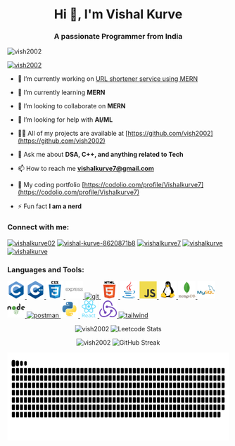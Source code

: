 <h1 align="center">Hi 👋, I'm Vishal Kurve</h1>
<h3 align="center">A passionate Programmer from India</h3>

<p align="left"> <img src="https://komarev.com/ghpvc/?username=vish2002&label=Profile%20views&color=0e75b6&style=flat" alt="vish2002" /> </p>

<p align="left"> <a href="https://github.com/ryo-ma/github-profile-trophy"><img src="https://github-profile-trophy.vercel.app/?username=vish2002" alt="vish2002" /></a> </p>

- 🔭 I’m currently working on [URL shortener service using MERN](https://github.com/vish2002/MiniUrlD)

- 🌱 I’m currently learning **MERN**

- 👯 I’m looking to collaborate on **MERN**

- 🤝 I’m looking for help with **AI/ML**

- 👨‍💻 All of my projects are available at [https://github.com/vish2002](https://github.com/vish2002)

- 💬 Ask me about **DSA, C++, and anything related to Tech**

- 📫 How to reach me **vishalkurve7@gmail.com**

- 📄 My coding portfolio [https://codolio.com/profile/Vishalkurve7](https://codolio.com/profile/Vishalkurve7)

- ⚡ Fun fact **I am a nerd**

<h3 align="left">Connect with me:</h3>
<p align="left">
<a href="https://twitter.com/vishalkurve02" target="blank"><img align="center" src="https://raw.githubusercontent.com/rahuldkjain/github-profile-readme-generator/master/src/images/icons/Social/twitter.svg" alt="vishalkurve02" height="30" width="40" /></a>
<a href="https://linkedin.com/in/vishal-kurve-8620871b8" target="blank"><img align="center" src="https://raw.githubusercontent.com/rahuldkjain/github-profile-readme-generator/master/src/images/icons/Social/linked-in-alt.svg" alt="vishal-kurve-8620871b8" height="30" width="40" /></a>
<a href="https://www.hackerrank.com/vishalkurve7" target="blank"><img align="center" src="https://raw.githubusercontent.com/rahuldkjain/github-profile-readme-generator/master/src/images/icons/Social/hackerrank.svg" alt="vishalkurve7" height="30" width="40" /></a>
<a href="https://www.leetcode.com/vishalkurve" target="blank"><img align="center" src="https://raw.githubusercontent.com/rahuldkjain/github-profile-readme-generator/master/src/images/icons/Social/leet-code.svg" alt="vishalkurve" height="30" width="40" /></a>
<a href="https://auth.geeksforgeeks.org/user/vishalkurve" target="blank"><img align="center" src="https://raw.githubusercontent.com/rahuldkjain/github-profile-readme-generator/master/src/images/icons/Social/geeks-for-geeks.svg" alt="vishalkurve" height="30" width="40" /></a>
</p>

<h3 align="left">Languages and Tools:</h3>
<p align="left"> <a href="https://www.cprogramming.com/" target="_blank" rel="noreferrer"> <img src="https://raw.githubusercontent.com/devicons/devicon/master/icons/c/c-original.svg" alt="c" width="40" height="40"/> </a> <a href="https://www.w3schools.com/cpp/" target="_blank" rel="noreferrer"> <img src="https://raw.githubusercontent.com/devicons/devicon/master/icons/cplusplus/cplusplus-original.svg" alt="cplusplus" width="40" height="40"/> </a> <a href="https://www.w3schools.com/css/" target="_blank" rel="noreferrer"> <img src="https://raw.githubusercontent.com/devicons/devicon/master/icons/css3/css3-original-wordmark.svg" alt="css3" width="40" height="40"/> </a> <a href="https://expressjs.com" target="_blank" rel="noreferrer"> <img src="https://raw.githubusercontent.com/devicons/devicon/master/icons/express/express-original-wordmark.svg" alt="express" width="40" height="40"/> </a> <a href="https://git-scm.com/" target="_blank" rel="noreferrer"> <img src="https://www.vectorlogo.zone/logos/git-scm/git-scm-icon.svg" alt="git" width="40" height="40"/> </a> <a href="https://www.w3.org/html/" target="_blank" rel="noreferrer"> <img src="https://raw.githubusercontent.com/devicons/devicon/master/icons/html5/html5-original-wordmark.svg" alt="html5" width="40" height="40"/> </a> <a href="https://www.java.com" target="_blank" rel="noreferrer"> <img src="https://raw.githubusercontent.com/devicons/devicon/master/icons/java/java-original.svg" alt="java" width="40" height="40"/> </a> <a href="https://developer.mozilla.org/en-US/docs/Web/JavaScript" target="_blank" rel="noreferrer"> <img src="https://raw.githubusercontent.com/devicons/devicon/master/icons/javascript/javascript-original.svg" alt="javascript" width="40" height="40"/> </a> <a href="https://www.linux.org/" target="_blank" rel="noreferrer"> <img src="https://raw.githubusercontent.com/devicons/devicon/master/icons/linux/linux-original.svg" alt="linux" width="40" height="40"/> </a> <a href="https://www.mongodb.com/" target="_blank" rel="noreferrer"> <img src="https://raw.githubusercontent.com/devicons/devicon/master/icons/mongodb/mongodb-original-wordmark.svg" alt="mongodb" width="40" height="40"/> </a> <a href="https://www.mysql.com/" target="_blank" rel="noreferrer"> <img src="https://raw.githubusercontent.com/devicons/devicon/master/icons/mysql/mysql-original-wordmark.svg" alt="mysql" width="40" height="40"/> </a> <a href="https://nodejs.org" target="_blank" rel="noreferrer"> <img src="https://raw.githubusercontent.com/devicons/devicon/master/icons/nodejs/nodejs-original-wordmark.svg" alt="nodejs" width="40" height="40"/> </a> <a href="https://postman.com" target="_blank" rel="noreferrer"> <img src="https://www.vectorlogo.zone/logos/getpostman/getpostman-icon.svg" alt="postman" width="40" height="40"/> </a> <a href="https://www.python.org" target="_blank" rel="noreferrer"> <img src="https://raw.githubusercontent.com/devicons/devicon/master/icons/python/python-original.svg" alt="python" width="40" height="40"/> </a> <a href="https://reactjs.org/" target="_blank" rel="noreferrer"> <img src="https://raw.githubusercontent.com/devicons/devicon/master/icons/react/react-original-wordmark.svg" alt="react" width="40" height="40"/> </a> <a href="https://redux.js.org" target="_blank" rel="noreferrer"> <img src="https://raw.githubusercontent.com/devicons/devicon/master/icons/redux/redux-original.svg" alt="redux" width="40" height="40"/> </a> <a href="https://tailwindcss.com/" target="_blank" rel="noreferrer"> <img src="https://www.vectorlogo.zone/logos/tailwindcss/tailwindcss-icon.svg" alt="tailwind" width="40" height="40"/> </a> </p>

<p align="center">
  <img src="https://github-readme-stats.vercel.app/api/top-langs?username=vish2002&show_icons=true&locale=en&layout=compact" alt="vish2002" width="400" height="200"/>
  <img src="https://leetcard.jacoblin.cool/vishalkurve?ext=heatmap" alt="Leetcode Stats" width="400" height="200"/>
</p>

<p align="center">
  <img src="https://github-readme-stats.vercel.app/api?username=vish2002&show_icons=true&locale=en" alt="vish2002" width="400" height="200"/>
  <img src="https://github-readme-streak-stats.herokuapp.com/?user=vish2002&" alt="GitHub Streak" width="400" height="200"/>
</p>

<p align="center">
  <img src="https://github.com/vish2002/vish2002/blob/main/github-user-contribution%20(1).svg" alt="My SVG Image" width="800" height="200"/>
</p>


<!--
# DSA in C++
This repository contains my implementations of various Data Structures and Algorithms (DSA) using C++. Perfect for C++ developers and competitive programming enthusiasts.

Sure! Here are some hashtag keywords you can use for your GitHub profile and repositories:

- #DSA
- #CPP
- #C++
- #DataStructures
- #Algorithms
- #CompetitiveProgramming
- #Coding
- #Programming
- #CodeRepository
- #OpenSource
- #LeetCode
- #InterviewPreparation
- #AlgorithmOptimization
- #AdvancedCPP
- #CodingPractice
- #CPPProjects
- #GitHubDeveloper
- #SoftwareDevelopment
- #TechCommunity
- #DeveloperPortfolio


-->
